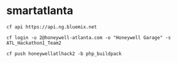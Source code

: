# smartatlanta

```cf api https://api.ng.bluemix.net```

```cf login -u 2@honeywell-atlanta.com -o "Honeywell Garage" -s ATL_Hackathon1_Team2```

```cf push honeywellatlhack2 -b php_buildpack```
